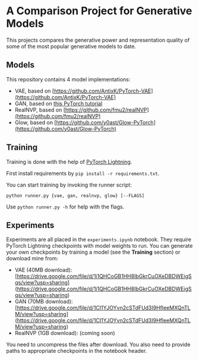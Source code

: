 # A Comparison Project for Generative Models
This projects compares the generative power and representation quality of some of the most popular generative models to date.

## Models
This repository contains 4 model implementations:

* VAE, based on [https://github.com/AntixK/PyTorch-VAE](https://github.com/AntixK/PyTorch-VAE)
* GAN, based on [this PyTorch tutorial](https://pytorch.org/tutorials/beginner/dcgan_faces_tutorial.html)
* RealNVP, based on [https://github.com/fmu2/realNVP](https://github.com/fmu2/realNVP)
* Glow, based on [https://github.com/y0ast/Glow-PyTorch](https://github.com/y0ast/Glow-PyTorch)

## Training
Training is done with the help of [PyTorch Lightning](https://www.pytorchlightning.ai).

First install requirements by `pip install -r requirements.txt`.

You can start training by invoking the runner script:
```
python runner.py {vae, gan, realnvp, glow} [--FLAGS]
```
Use `python runner.py -h` for help with the flags.

## Experiments
Experiments are all placed in the `experiments.ipynb` notebook.
They require PyTorch Lightning checkpoints with model weights to run. You can generate your own checkpoints by training a model (see the **Training** section) or download mine from:

* VAE (40MB download): [https://drive.google.com/file/d/1i1QHCoGB1HH8IbGkrCuOXeDBDWEigSqs/view?usp=sharing] (https://drive.google.com/file/d/1i1QHCoGB1HH8IbGkrCuOXeDBDWEigSqs/view?usp=sharing)
* GAN (70MB download): [https://drive.google.com/file/d/1CI1YJOYvn2cSTdFUd3I9HfleeMXQnTLM/view?usp=sharing] (https://drive.google.com/file/d/1CI1YJOYvn2cSTdFUd3I9HfleeMXQnTLM/view?usp=sharing)
* RealNVP (1GB download): (coming soon)

You need to uncompress the files after download. You also need to provide paths to appropriate checkpoints in the notebook header.
